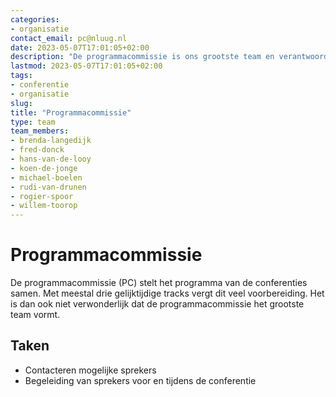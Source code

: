 ```yaml
---
categories:
- organisatie
contact_email: pc@nluug.nl
date: 2023-05-07T17:01:05+02:00
description: "De programmacommissie is ons grootste team en verantwoordelijk voor het vinden van sprekers en beheren van relevante contacten."
lastmod: 2023-05-07T17:01:05+02:00
tags:
- conferentie
- organisatie
slug:
title: "Programmacommissie"
type: team
team_members:
- brenda-langedijk
- fred-donck
- hans-van-de-looy
- koen-de-jonge
- michael-boelen
- rudi-van-drunen
- rogier-spoor
- willem-toorop
---
```


# Programmacommissie

De programmacommissie (PC) stelt het programma van de conferenties samen. Met meestal drie gelijktijdige tracks vergt dit veel voorbereiding. Het is dan ook niet verwonderlijk dat de programmacommissie het grootste team vormt.

## Taken

* Contacteren mogelijke sprekers
* Begeleiding van sprekers voor en tijdens de conferentie

